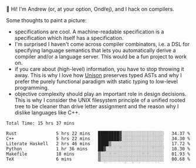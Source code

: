 :wave: Hi! I'm Andrew (or, at your option, Ondřej), and I hack on compilers. 

Some thoughts to paint a picture:
- specifications are cool. A machine-readable specification is a specification which itself has a specification.
- I'm surprised I haven't come across compiler combinators, i.e. a DSL for specifying language semantics that lets you automatically derive a compiler and/or a language server. This would be a fun project to work on.
- if you care about (high-level) information, you have to stop throwing it away. This is why I love how [Unison](https://github.com/unisonweb/unison) preserves typed ASTs and why I prefer the purely functional paradigm with static typing to low-level programming.
- objective complexity should play an important role in design decisions. This is why I consider the UNIX filesystem principle of a unified rooted tree to be cleaner than drive letter assignment and the reason why I dislike languages like C++.

<!--START_SECTION:waka-->

```text
Total Time: 15 hrs 37 mins

Rust               5 hrs 22 mins   ████████▓░░░░░░░░░░░░░░░░   34.37 %
C++                5 hrs 22 mins   ████████▓░░░░░░░░░░░░░░░░   34.30 %
Literate Haskell   2 hrs 46 mins   ████▒░░░░░░░░░░░░░░░░░░░░   17.72 %
Python             1 hr 36 mins    ██▓░░░░░░░░░░░░░░░░░░░░░░   10.30 %
Makefile           18 mins         ▒░░░░░░░░░░░░░░░░░░░░░░░░   01.93 %
TeX                6 mins          ▒░░░░░░░░░░░░░░░░░░░░░░░░   00.68 %
```

<!--END_SECTION:waka-->

<!--
**viluon/viluon** is a ✨ _special_ ✨ repository because its `README.md` (this file) appears on your GitHub profile.

Here are some ideas to get you started:

- 🔭 I’m currently working on ...
- 🌱 I’m currently learning ...
- 👯 I’m looking to collaborate on ...
- 🤔 I’m looking for help with ...
- 💬 Ask me about ...
- 📫 How to reach me: ...
- 😄 Pronouns: ...
- ⚡ Fun fact: ...
-->
